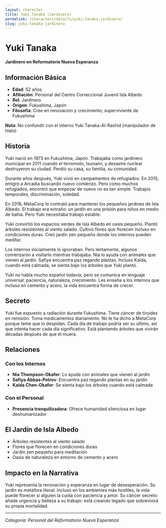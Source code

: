 ```yaml
---
layout: character
title: Yuki Tanaka (Jardinero)
permalink: /characters/details/yuki-tanaka-jardinero/
slug: yuki-tanaka-jardinero
---
```


# Yuki Tanaka

**Jardinero en Reformatorio Nueva Esperanza**

## Información Básica
- **Edad**: 52 años
- **Afiliación**: Personal del Centro Correccional Juvenil Isla Albedo
- **Rol**: Jardinero
- **Origen**: Fukushima, Japón
- **Filosofía**: Cree en renovación y crecimiento; superviviente de Fukushima

**Nota**: No confundir con el interno Yuki Tanaka-Al-Rashid (manipulador de hielo)

## Historia

Yuki nació en 1973 en Fukushima, Japón. Trabajaba como jardinero municipal en 2011 cuando el terremoto, tsunami, y desastre nuclear destruyeron su ciudad. Perdió su casa, su familia, su comunidad.

Durante años después, Yuki vivió en campamentos de refugiados. En 2015, emigró a Arcadia buscando nuevo comienzo. Pero como muchos refugiados, encontró que empezar de nuevo no es tan simple. Trabajos temporales, discriminación, soledad.

En 2018, MetaCorp lo contrató para mantener los pequeños jardines de Isla Albedo. El trabajo era extraño: un jardín en una prisión para niños en medio de bahía. Pero Yuki necesitaba trabajo estable.

Yuki convirtió los espacios verdes de Isla Albedo en oasis pequeño. Plantó árboles resistentes al viento salado. Cultivó flores que florecen incluso en condiciones duras. Creó jardín zen pequeño donde los internos pueden meditar.

Los internos inicialmente lo ignoraban. Pero lentamente, algunos comenzaron a visitarlo mientras trabajaba. Nia lo ayuda con animales que vienen al jardín. Safiya encuentra paz regando plantas. Incluso Kaida, cuando está calmada, se sienta bajo los árboles que Yuki plantó.

Yuki no habla mucho español todavía, pero se comunica en lenguaje universal: paciencia, naturaleza, crecimiento. Les enseña a los internos que incluso en cemento y acero, la vida encuentra forma de crecer.

## Secreto

Yuki fue expuesto a radiación durante Fukushima. Tiene cáncer de tiroides en remisión. Toma medicamentos diariamente. No le ha dicho a MetaCorp porque teme que lo despidan. Cada día de trabajo podría ser su último, así que intenta hacer cada día significativo. Está plantando árboles que vivirán décadas después de que él muera.

## Relaciones

### Con los Internos
- **Nia Thompson-Okafor**: Lo ayuda con animales que vienen al jardín
- **Safiya Abbas-Petrov**: Encuentra paz regando plantas en su jardín
- **Kaida Chen-Okafor**: Se sienta bajo los árboles cuando está calmada

### Con el Personal
- **Presencia tranquilizadora**: Ofrece humanidad silenciosa en lugar deshumanizador

## El Jardín de Isla Albedo

- Árboles resistentes al viento salado
- Flores que florecen en condiciones duras
- Jardín zen pequeño para meditación
- Oasis de naturaleza en entorno de cemento y acero

## Impacto en la Narrativa

Yuki representa la renovación y esperanza en lugar de desesperación. Su jardín es metáfora literal: incluso en los ambientes más hostiles, la vida puede florecer si alguien la cuida con paciencia y amor. Su cáncer secreto añade urgencia y belleza a su trabajo: está creando legado que sobrevivirá su propia mortalidad.

---

*Categoría: Personal del Reformatorio Nueva Esperanza*
